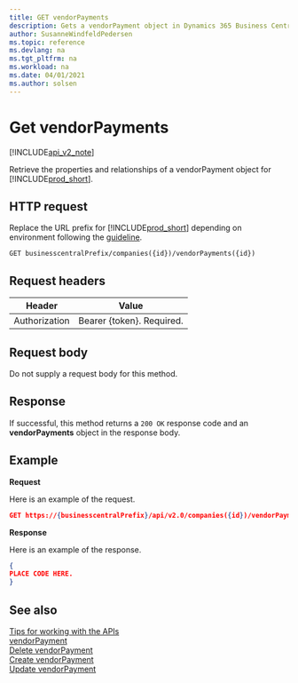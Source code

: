```yaml
---
title: GET vendorPayments  
description: Gets a vendorPayment object in Dynamics 365 Business Central.
author: SusanneWindfeldPedersen
ms.topic: reference
ms.devlang: na
ms.tgt_pltfrm: na
ms.workload: na
ms.date: 04/01/2021
ms.author: solsen
---
```


# Get vendorPayments

[!INCLUDE[api_v2_note](../../../includes/api_v2_note.md)]

Retrieve the properties and relationships of a vendorPayment object for [!INCLUDE[prod_short](../../../includes/prod_short.md)]. 


## HTTP request
Replace the URL prefix for [!INCLUDE[prod_short](../../../includes/prod_short.md)] depending on environment following the [guideline](../../v2.0/endpoints-apis-for-dynamics.md).
```
GET businesscentralPrefix/companies({id})/vendorPayments({id})
```

## Request headers

|Header|Value|
|------|-----|
|Authorization  |Bearer {token}. Required. |

## Request body
Do not supply a request body for this method.

## Response
If successful, this method returns a ```200 OK``` response code and an **vendorPayments** object in the response body.

## Example

**Request**

Here is an example of the request.
```json
GET https://{businesscentralPrefix}/api/v2.0/companies({id})/vendorPayments({id})
```

**Response**

Here is an example of the response. 

```json
{
PLACE CODE HERE.
}
```


## See also
[Tips for working with the APIs](../../../developer/devenv-connect-apps-tips.md)  
[vendorPayment](../resources/dynamics_vendorPayment.md)  
[Delete vendorPayment](dynamics_vendorPayment_Delete.md)   
[Create vendorPayment](dynamics_vendorPayment_Create.md)   
[Update vendorPayment](dynamics_vendorPayment_Update.md)   

